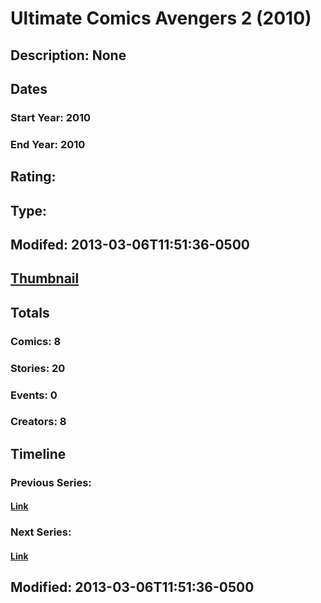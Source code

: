 # Ultimate Comics Avengers 2 (2010)
## Description: None
## Dates
### Start Year: 2010
### End Year: 2010
## Rating: 
## Type: 
## Modifed: 2013-03-06T11:51:36-0500
## [Thumbnail](http://i.annihil.us/u/prod/marvel/i/mg/3/90/513773a6ae827.jpg)
## Totals
### Comics: 8
### Stories: 20
### Events: 0
### Creators: 8
## Timeline
### Previous Series: 
#### [Link]()
### Next Series: 
#### [Link]()
## Modified: 2013-03-06T11:51:36-0500